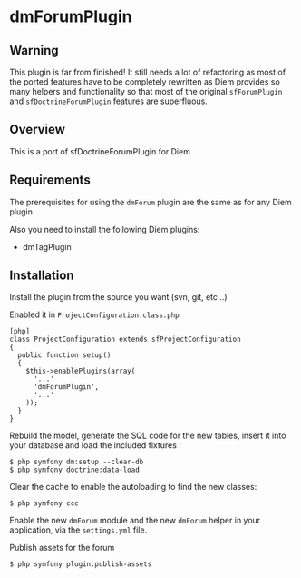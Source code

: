 dmForumPlugin
========================================================

Warning
-------

This plugin is far from finished!
It still needs a lot of refactoring as most of the ported features have to be completely rewritten
as Diem provides so many helpers and functionality so that most of the original `sfForumPlugin` and `sfDoctrineForumPlugin` features are superfluous.

Overview
--------

This is a port of sfDoctrineForumPlugin for Diem


Requirements
------------

The prerequisites for using the `dmForum` plugin are the same as for any Diem plugin

Also you need to install the following Diem plugins: 
- dmTagPlugin 


Installation
------------

Install the plugin from the source you want (svn, git, etc ..)

Enabled it in `ProjectConfiguration.class.php`

    [php]
    class ProjectConfiguration extends sfProjectConfiguration
    {
      public function setup()
      {
        $this->enablePlugins(array(
          '...'
          'dmForumPlugin',
          '...'
        ));
      }
    }

Rebuild the model, generate the SQL code for the new tables, insert it into your database and load the included fixtures :
    
    $ php symfony dm:setup --clear-db
    $ php symfony doctrine:data-load

Clear the cache to enable the autoloading to find the new classes:
    
    $ php symfony ccc

Enable the new `dmForum` module and the new `dmForum` helper in your application, via the `settings.yml` file.
    
Publish assets for the forum

    $ php symfony plugin:publish-assets
